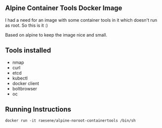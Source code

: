 Alpine Container Tools Docker Image
--

I had a need for an image with some container tools in it which doesn't run as root. So this is it :)

Based on alpine to keep the image nice and small.



Tools installed
--
- nmap
- curl
- etcd
- kubectl
- docker client
- boltbrowser
- oc


Running Instructions
--
`docker run -it raesene/alpine-noroot-containertools /bin/sh`
